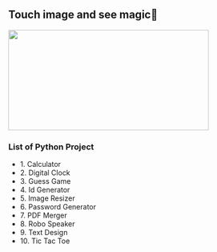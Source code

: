<h2>Touch image and see magic🌟</h2>

<a href="https://t.ly/bOfZi"><img src="https://nodebb.org/wp-content/uploads/2022/02/nyan-cat.gif" alt="" height="200" width="400"></a>

<h3>List of Python Project </h3>
<ul>
  <li>1. Calculator</li>
  <li>2. Digital Clock</li>
  <li>3. Guess Game</li>
  <li>4. Id Generator</li>
  <li>5. Image Resizer</li>
  <li>6. Password Generator</li>
  <li>7. PDF Merger</li>
  <li>8. Robo Speaker</li>
  <li>9. Text Design</li>
  <li>10. Tic Tac Toe</li>
</ul>
